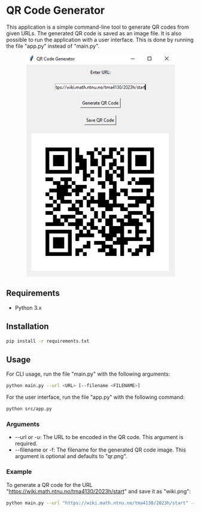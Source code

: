 # QR Code Generator
This application is a simple command-line tool to generate QR codes from given URLs. The generated QR code is saved as an image file. It is also possible to run the application with a user interface. This is done by running the file "app.py" instead of "main.py".
<div align="center">
  <img src="docs/ui.png">
</div>
  
## Requirements
* Python 3.x


## Installation
```bash
pip install -r requirements.txt
```

## Usage
For CLI usage, run the file "main.py" with the following arguments:
```bash
python main.py --url <URL> [--filename <FILENAME>]
```
For the user interface, run the file "app.py" with the following command:
```bash
python src/app.py
```

### Arguments
* --url or -u: The URL to be encoded in the QR code. This argument is required.
* --filename or -f: The filename for the generated QR code image. This argument is optional and defaults to "qr.png".

### Example
To generate a QR code for the URL "https://wiki.math.ntnu.no/tma4130/2023h/start" and save it as "wiki.png":
```bash
python main.py --url "https://wiki.math.ntnu.no/tma4130/2023h/start" --filename "wiki.png"
```

